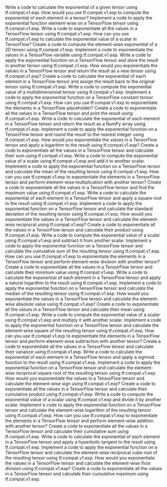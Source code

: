 Write a code to calculate the exponential of a given tensor using tf.compat.v1.exp.
How would you use tf.compat.v1.exp to compute the exponential of each element in a tensor?
Implement a code to apply the exponential function element-wise on a TensorFlow tensor using tf.compat.v1.exp.
Write a code to exponentiate all the values in a TensorFlow tensor using tf.compat.v1.exp.
How can you use tf.compat.v1.exp to calculate the exponential value of a scalar in TensorFlow?
Create a code to compute the element-wise exponential of a 2D tensor using tf.compat.v1.exp.
Implement a code to exponentiate the values in a TensorFlow variable using tf.compat.v1.exp.
Write a code to apply the exponential function on a TensorFlow tensor and store the result in another tensor using tf.compat.v1.exp.
How would you exponentiate the values in a TensorFlow tensor and return the result as a new tensor using tf.compat.v1.exp?
Create a code to calculate the exponential of each element in a TensorFlow tensor and assign the result back to the original tensor using tf.compat.v1.exp.
Write a code to compute the exponential value of a multidimensional tensor using tf.compat.v1.exp.
Implement a code to apply the exponential function on a TensorFlow constant tensor using tf.compat.v1.exp.
How can you use tf.compat.v1.exp to exponentiate the elements in a TensorFlow placeholder?
Create a code to exponentiate all the values in a TensorFlow tensor and print the result using tf.compat.v1.exp.
Write a code to calculate the exponential of each element in a TensorFlow tensor and return the result as a NumPy array using tf.compat.v1.exp.
Implement a code to apply the exponential function on a TensorFlow tensor and round the result to the nearest integer using tf.compat.v1.exp.
How would you exponentiate the values in a TensorFlow tensor and apply a logarithm to the result using tf.compat.v1.exp?
Create a code to exponentiate all the values in a TensorFlow tensor and calculate their sum using tf.compat.v1.exp.
Write a code to compute the exponential value of a scalar using tf.compat.v1.exp and add it to another scalar.
Implement a code to apply the exponential function on a TensorFlow tensor and calculate the mean of the resulting tensor using tf.compat.v1.exp.
How can you use tf.compat.v1.exp to exponentiate the elements in a TensorFlow tensor and perform element-wise multiplication with another tensor?
Create a code to exponentiate all the values in a TensorFlow tensor and find the maximum value using tf.compat.v1.exp.
Write a code to calculate the exponential of each element in a TensorFlow tensor and apply a square root to the result using tf.compat.v1.exp.
Implement a code to apply the exponential function on a TensorFlow tensor and calculate the standard deviation of the resulting tensor using tf.compat.v1.exp.
How would you exponentiate the values in a TensorFlow tensor and calculate the element-wise reciprocal using tf.compat.v1.exp?
Create a code to exponentiate all the values in a TensorFlow tensor and calculate their product using tf.compat.v1.exp.
Write a code to compute the exponential value of a scalar using tf.compat.v1.exp and subtract it from another scalar.
Implement a code to apply the exponential function on a TensorFlow tensor and calculate the cumulative sum of the resulting tensor using tf.compat.v1.exp.
How can you use tf.compat.v1.exp to exponentiate the elements in a TensorFlow tensor and perform element-wise division with another tensor?
Create a code to exponentiate all the values in a TensorFlow tensor and calculate their minimum value using tf.compat.v1.exp.
Write a code to calculate the exponential of each element in a TensorFlow tensor and apply a natural logarithm to the result using tf.compat.v1.exp.
Implement a code to apply the exponential function on a TensorFlow tensor and calculate the median of the resulting tensor using tf.compat.v1.exp.
How would you exponentiate the values in a TensorFlow tensor and calculate the element-wise absolute value using tf.compat.v1.exp?
Create a code to exponentiate all the values in a TensorFlow tensor and calculate their mean using tf.compat.v1.exp.
Write a code to compute the exponential value of a scalar using tf.compat.v1.exp and multiply it with another scalar.
Implement a code to apply the exponential function on a TensorFlow tensor and calculate the element-wise square of the resulting tensor using tf.compat.v1.exp.
How can you use tf.compat.v1.exp to exponentiate the elements in a TensorFlow tensor and perform element-wise subtraction with another tensor?
Create a code to exponentiate all the values in a TensorFlow tensor and calculate their variance using tf.compat.v1.exp.
Write a code to calculate the exponential of each element in a TensorFlow tensor and apply a sigmoid function to the result using tf.compat.v1.exp.
Implement a code to apply the exponential function on a TensorFlow tensor and calculate the element-wise reciprocal square root of the resulting tensor using tf.compat.v1.exp.
How would you exponentiate the values in a TensorFlow tensor and calculate the element-wise sign using tf.compat.v1.exp?
Create a code to exponentiate all the values in a TensorFlow tensor and calculate their cumulative product using tf.compat.v1.exp.
Write a code to compute the exponential value of a scalar using tf.compat.v1.exp and divide it by another scalar.
Implement a code to apply the exponential function on a TensorFlow tensor and calculate the element-wise logarithm of the resulting tensor using tf.compat.v1.exp.
How can you use tf.compat.v1.exp to exponentiate the elements in a TensorFlow tensor and perform element-wise addition with another tensor?
Create a code to exponentiate all the values in a TensorFlow tensor and calculate their cumulative sum using tf.compat.v1.exp.
Write a code to calculate the exponential of each element in a TensorFlow tensor and apply a hyperbolic tangent to the result using tf.compat.v1.exp.
Implement a code to apply the exponential function on a TensorFlow tensor and calculate the element-wise reciprocal cube root of the resulting tensor using tf.compat.v1.exp.
How would you exponentiate the values in a TensorFlow tensor and calculate the element-wise floor division using tf.compat.v1.exp?
Create a code to exponentiate all the values in a TensorFlow tensor and calculate their cumulative maximum using tf.compat.v1.exp.
